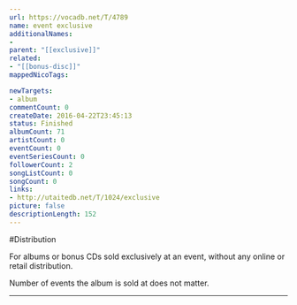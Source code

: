 ```yaml
---
url: https://vocadb.net/T/4789
name: event exclusive
additionalNames: 
- 
parent: "[[exclusive]]"
related:
- "[[bonus-disc]]"
mappedNicoTags:

newTargets:
- album
commentCount: 0
createDate: 2016-04-22T23:45:13
status: Finished
albumCount: 71
artistCount: 0
eventCount: 0
eventSeriesCount: 0
followerCount: 2
songListCount: 0
songCount: 0
links: 
- http://utaitedb.net/T/1024/exclusive
picture: false
descriptionLength: 152
---
```


#Distribution

For albums or bonus CDs sold exclusively at an event, without any online or retail distribution.

Number of events the album is sold at does not matter.

---

